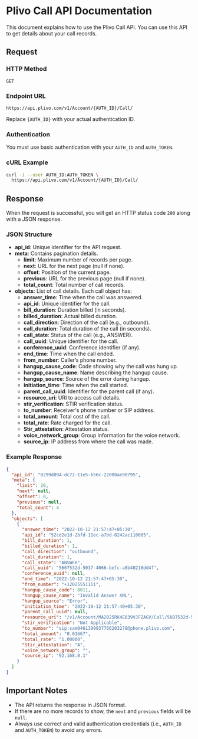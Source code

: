 # Plivo Call API Documentation

This document explains how to use the Plivo Call API. You can use this API to get details about your call records.

## Request

### HTTP Method
```
GET
```

### Endpoint URL
```
https://api.plivo.com/v1/Account/{AUTH_ID}/Call/
```
Replace `{AUTH_ID}` with your actual authentication ID.

### Authentication

You must use basic authentication with your `AUTH_ID` and `AUTH_TOKEN`.

### cURL Example

```bash
curl -i --user AUTH_ID:AUTH_TOKEN \
  https://api.plivo.com/v1/Account/{AUTH_ID}/Call/
```

## Response

When the request is successful, you will get an HTTP status code `200` along with a JSON response.

### JSON Structure

- **api_id**: Unique identifier for the API request.
- **meta**: Contains pagination details.
  - **limit**: Maximum number of records per page.
  - **next**: URL for the next page (null if none).
  - **offset**: Position of the current page.
  - **previous**: URL for the previous page (null if none).
  - **total_count**: Total number of call records.
- **objects**: List of call details. Each call object has:
  - **answer_time**: Time when the call was answered.
  - **api_id**: Unique identifier for the call.
  - **bill_duration**: Duration billed (in seconds).
  - **billed_duration**: Actual billed duration.
  - **call_direction**: Direction of the call (e.g., outbound).
  - **call_duration**: Total duration of the call (in seconds).
  - **call_state**: Status of the call (e.g., ANSWER).
  - **call_uuid**: Unique identifier for the call.
  - **conference_uuid**: Conference identifier (if any).
  - **end_time**: Time when the call ended.
  - **from_number**: Caller’s phone number.
  - **hangup_cause_code**: Code showing why the call was hung up.
  - **hangup_cause_name**: Name describing the hangup cause.
  - **hangup_source**: Source of the error during hangup.
  - **initiation_time**: Time when the call started.
  - **parent_call_uuid**: Identifier for the parent call (if any).
  - **resource_uri**: URI to access call details.
  - **stir_verification**: STIR verification status.
  - **to_number**: Receiver's phone number or SIP address.
  - **total_amount**: Total cost of the call.
  - **total_rate**: Rate charged for the call.
  - **Stir_attestation**: Attestation status.
  - **voice_network_group**: Group information for the voice network.
  - **source_ip**: IP address from where the call was made.

### Example Response

```json
{
  "api_id": "8299d094-dc72-11e5-b56c-22000ae90795",
  "meta": {
    "limit": 20,
    "next": null,
    "offset": 0,
    "previous": null,
    "total_count": 4
  },
  "objects": [
    {
      "answer_time": "2022-10-12 21:57:47+05:30",
      "api_id": "52cd2e1d-2bfd-11ec-a7bd-0242ac110005",
      "bill_duration": 1,
      "billed_duration": 1,
      "call_direction": "outbound",
      "call_duration": 1,
      "call_state": "ANSWER",
      "call_uuid": "5607532d-5037-4066-befc-a8b40218dd4f",
      "conference_uuid": null,
      "end_time": "2022-10-12 21:57:47+05:30",
      "from_number": "+12025551111",
      "hangup_cause_code": 8011,
      "hangup_cause_name": "Invalid Answer XML",
      "hangup_source": "Error",
      "initiation_time": "2022-10-12 21:57:40+05:30",
      "parent_call_uuid": null,
      "resource_uri": "/v1/Account/MA2025RK4E639VJFZAGV/Call/5607532d-5037-4066-befc-a8b40218dd4f/",
      "stir_verification": "Not Applicable",
      "to_number": "sip:sam9461399937766203278@phone.plivo.com",
      "total_amount": "0.01667",
      "total_rate": "1.00000",
      "Stir_attestation": "A",
      "voice_network_group": "",
      "source_ip": "92.168.0.1"
    }
  ]
}
```

## Important Notes

- The API returns the response in JSON format.
- If there are no more records to show, the `next` and `previous` fields will be `null`.
- Always use correct and valid authentication credentials (i.e., `AUTH_ID` and `AUTH_TOKEN`) to avoid any errors.

